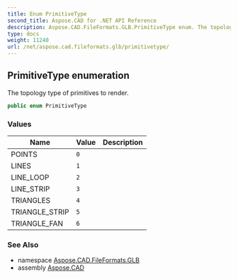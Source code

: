 ```yaml
---
title: Enum PrimitiveType
second_title: Aspose.CAD for .NET API Reference
description: Aspose.CAD.FileFormats.GLB.PrimitiveType enum. The topology type of primitives to render
type: docs
weight: 11240
url: /net/aspose.cad.fileformats.glb/primitivetype/
---
```

## PrimitiveType enumeration

The topology type of primitives to render.

```csharp
public enum PrimitiveType
```

### Values

| Name | Value | Description |
| --- | --- | --- |
| POINTS | `0` |  |
| LINES | `1` |  |
| LINE_LOOP | `2` |  |
| LINE_STRIP | `3` |  |
| TRIANGLES | `4` |  |
| TRIANGLE_STRIP | `5` |  |
| TRIANGLE_FAN | `6` |  |

### See Also

* namespace [Aspose.CAD.FileFormats.GLB](../../aspose.cad.fileformats.glb/)
* assembly [Aspose.CAD](../../)


